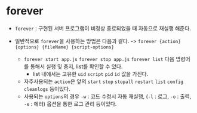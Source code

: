# forever

* `forever` : 구현된 서버 프로그램이 비정상 종료되었을 때 자동으로 재실행 해준다.

* 일반적으로 `forever`을 사용하는 방법은 다음과 같다. -> `forever {action} {options} {fileName} {script-options}`
    * `forever start app.js` `forever stop app.js` `forever list` 다음 명령어를 통해서 실행 및 중지, list를 확인할 수 있다.
        * list 내에서는 고유한 `uid` `script` `pid` `id` 값을 가진다.
    * 자주사용되는 `action`은 앞의 `start` `stop` `stopall` `restart` `list` `config` `cleanlogs` 등이있다.
    * 사용되는 `options`의 경우 `-w` : 코드 수정시 자동 재실행, (`-l` : 로그, `-o` : 출력, `-e` : 에러) 옵션을 통한 로그 관리 등이있다.